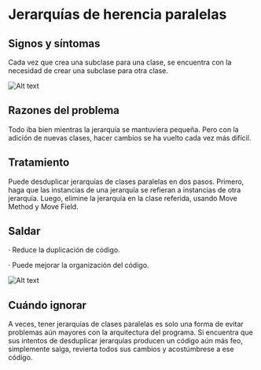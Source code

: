 # Jerarquías de herencia paralelas

## Signos y síntomas

Cada vez que crea una subclase para una clase, se encuentra con la necesidad de crear una subclase para otra clase.

![Alt text](https://refactoring.guru/images/refactoring/content/smells/parallel-inheritance-hierarchies-01.png?id%3D9167875f5f0e80256edcc8fcaaed3563)

## Razones del problema

Todo iba bien mientras la jerarquía se mantuviera pequeña. Pero con la adición de nuevas clases, hacer cambios se ha vuelto cada vez más difícil.

## Tratamiento

Puede desduplicar jerarquías de clases paralelas en dos pasos. Primero, haga que las instancias de una jerarquía se refieran a instancias de otra jerarquía. Luego, elimine la jerarquía en la clase referida, usando Move Method y Move Field.

## Saldar

· Reduce la duplicación de código.

· Puede mejorar la organización del código.

![Alt text](https://refactoring.guru/images/refactoring/content/smells/parallel-inheritance-hierarchies-02.png?id%3D4dca6795d3d087b23ad1027298d6f1dd)

## Cuándo ignorar

A veces, tener jerarquías de clases paralelas es solo una forma de evitar problemas aún mayores con la arquitectura del programa. Si encuentra que sus intentos de desduplicar jerarquías producen un código aún más feo, simplemente salga, revierta todos sus cambios y acostúmbrese a ese código.